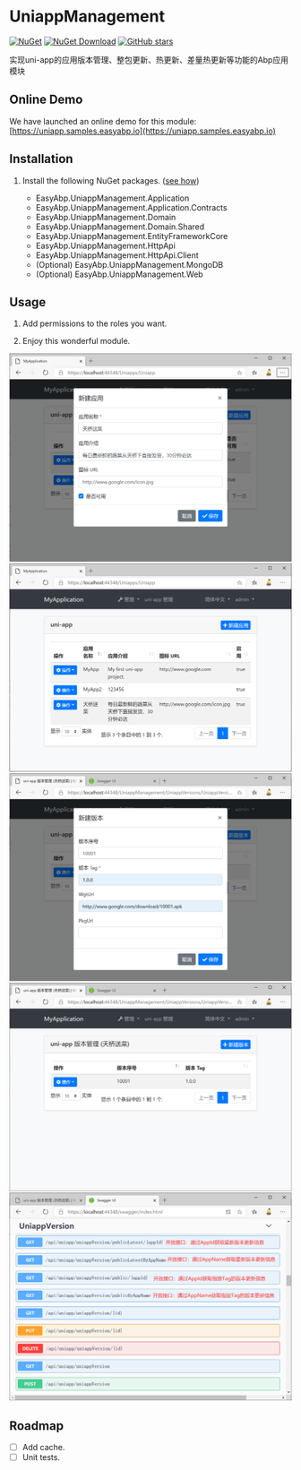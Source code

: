 # UniappManagement

[![NuGet](https://img.shields.io/nuget/v/EasyAbp.UniappManagement.Domain.Shared.svg?style=flat-square)](https://www.nuget.org/packages/EasyAbp.UniappManagement.Domain.Shared)
[![NuGet Download](https://img.shields.io/nuget/dt/EasyAbp.UniappManagement.Domain.Shared.svg?style=flat-square)](https://www.nuget.org/packages/EasyAbp.UniappManagement.Domain.Shared)
[![GitHub stars](https://img.shields.io/github/stars/EasyAbp/UniappManagement?style=social)](https://www.github.com/EasyAbp/UniappManagement)

实现uni-app的应用版本管理、整包更新、热更新、差量热更新等功能的Abp应用模块

## Online Demo

We have launched an online demo for this module: [https://uniapp.samples.easyabp.io](https://uniapp.samples.easyabp.io)

## Installation

1. Install the following NuGet packages. ([see how](https://github.com/EasyAbp/EasyAbpGuide/blob/master/How-To.md#add-nuget-packages))

    * EasyAbp.UniappManagement.Application
    * EasyAbp.UniappManagement.Application.Contracts
    * EasyAbp.UniappManagement.Domain
    * EasyAbp.UniappManagement.Domain.Shared
    * EasyAbp.UniappManagement.EntityFrameworkCore
    * EasyAbp.UniappManagement.HttpApi
    * EasyAbp.UniappManagement.HttpApi.Client
    * (Optional) EasyAbp.UniappManagement.MongoDB
    * (Optional) EasyAbp.UniappManagement.Web
## Usage

1. Add permissions to the roles you want.

1. Enjoy this wonderful module.

![Notifications](/modules/UniappManagement/images/NewApp.png)
![AppList](/modules/UniappManagement/images/AppList.png)
![NewVersion](/modules/UniappManagement/images/NewVersion.png)
![VersionList](/modules/UniappManagement/images/VersionList.png)
![WebApis](/modules/UniappManagement/images/WebApis.png)

## Roadmap

- [ ] Add cache.
- [ ] Unit tests.

